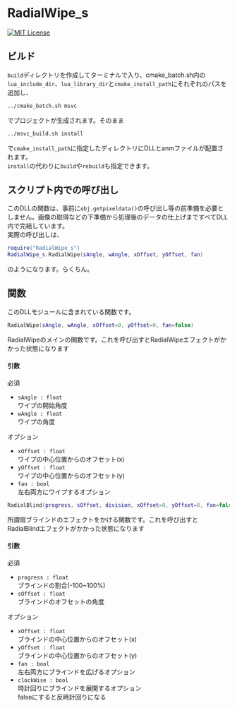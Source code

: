 # RadialWipe_s
[![MIT License](https://img.shields.io/packagist/l/doctrine/orm.svg)](LICENSE)
## ビルド

`build`ディレクトリを作成してターミナルで入り、cmake_batch.sh内の`lua_include_dir`、`lua_library_dir`と`cmake_install_path`にそれぞれのパスを追加し、
```sh
../cmake_batch.sh msvc
```
でプロジェクトが生成されます。そのまま
```sh
../msvc_build.sh install
```
で`cmake_install_path`に指定したディレクトリにDLLとanmファイルが配置されます。  
`install`の代わりに`build`や`rebuild`も指定できます。


## スクリプト内での呼び出し
このDLLの関数は、事前に`obj.getpixeldata()`の呼び出し等の前準備を必要としません。画像の取得などの下準備から処理後のデータの仕上げまですべてDLL内で完結しています。  
実際の呼び出しは、
```lua
require("RadialWipe_s")
RadialWipe_s.RadialWipe(sAngle, wAngle, xOffset, yOffset, fan)
```
のようになります。らくちん。


## 関数
このDLLモジュールに含まれている関数です。

```lua
RadialWipe(sAngle, wAngle, xOffset=0, yOffset=0, fan=false)
```
RadialWipeのメインの関数です。これを呼び出すとRadialWipeエフェクトがかかった状態になります
#### 引数
必須
* `sAngle : float`  
	ワイプの開始角度
* `wAngle : float`  
	ワイプの角度
  
オプション
* `xOffset : float`  
	ワイプの中心位置からのオフセット(x)
* `yOffset : float`  
	ワイプの中心位置からのオフセット(y)
* `fan : bool`  
	左右両方にワイプするオプション


```lua
RadialBlind(progress, sOffset, division, xOffset=0, yOffset=0, fan=false, clockWise=true)
```
所謂扇ブラインドのエフェクトをかける関数です。これを呼び出すとRadialBlindエフェクトがかかった状態になります
#### 引数
必須
* `progress : float`  
	ブラインドの割合(-100~100%)
* `sOffset : float`  
	ブラインドのオフセットの角度
  
オプション
* `xOffset : float`  
	ブラインドの中心位置からのオフセット(x)
* `yOffset : float`  
	ブラインドの中心位置からのオフセット(y)
* `fan : bool`  
	左右両方にブラインドを広げるオプション
* `clockWise : bool`  
	時計回りにブラインドを展開するオプション  
	falseにすると反時計回りになる